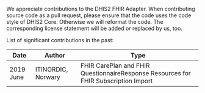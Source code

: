 We appreciate contributions to the DHIS2 FHIR Adapter. When contributing source code as a pull request, 
please ensure that the code uses the code style of DHIS2 Core. Otherwise we will reformat the code. The
corresponding license statement will be added or replaced by us, too.

List of significant contributions in the past:

| Date | Author | Type |
|------|--------|------|
| 2019 June | ITINORDIC, Norwary | FHIR CarePlan and FHIR QuestionnaireResponse Resources for FHIR Subscription Import |
